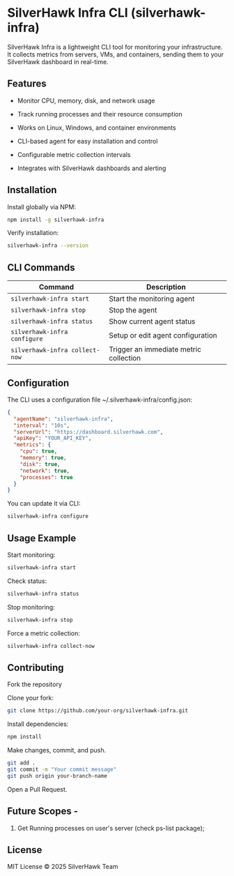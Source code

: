 # SilverHawk Infra CLI (silverhawk-infra)

SilverHawk Infra is a lightweight CLI tool for monitoring your infrastructure. It collects metrics from servers, VMs, and containers, sending them to your SilverHawk dashboard in real-time.

## Features

- Monitor CPU, memory, disk, and network usage

- Track running processes and their resource consumption

- Works on Linux, Windows, and container environments

- CLI-based agent for easy installation and control

- Configurable metric collection intervals

- Integrates with SilverHawk dashboards and alerting

## Installation

Install globally via NPM:

```bash
npm install -g silverhawk-infra
```


Verify installation:

```bash
silverhawk-infra --version
```

## CLI Commands
| Command                          | Description                                   |
|----------------------------------|-----------------------------------------------|
| `silverhawk-infra start`          | Start the monitoring agent                    |
| `silverhawk-infra stop`           | Stop the agent                                |
| `silverhawk-infra status`         | Show current agent status                     |
| `silverhawk-infra configure`      | Setup or edit agent configuration            |
| `silverhawk-infra collect-now`    | Trigger an immediate metric collection       |


## Configuration

The CLI uses a configuration file ~/.silverhawk-infra/config.json:

```json
{
  "agentName": "silverhawk-infra",
  "interval": "10s",
  "serverUrl": "https://dashboard.silverhawk.com",
  "apiKey": "YOUR_API_KEY",
  "metrics": {
    "cpu": true,
    "memory": true,
    "disk": true,
    "network": true,
    "processes": true
  }
}
```

You can update it via CLI:

```bash
silverhawk-infra configure
```

## Usage Example

Start monitoring:

```bash
silverhawk-infra start
```


Check status:

```bash
silverhawk-infra status
```

Stop monitoring:

```bash
silverhawk-infra stop
```

Force a metric collection:

```bash
silverhawk-infra collect-now
```

## Contributing

Fork the repository

Clone your fork:

```bash
git clone https://github.com/your-org/silverhawk-infra.git
```

Install dependencies:

```bash
npm install
```

Make changes, commit, and push.

```bash
git add .
git commit -m "Your commit message"
git push origin your-branch-name
```

Open a Pull Request.

## Future Scopes - 

1. Get Running processes on user's server (check ps-list package);

## License

MIT License © 2025 SilverHawk Team